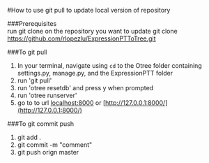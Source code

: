 #How to use git pull to update local version of repository

###Prerequisites   
run git clone on the repository you want to update
	git clone https://github.com/rlopezlu/ExpressionPTToTree.git

###To git pull
1. In your terminal, navigate using `cd` to the Otree folder containing settings.py, manage.py, and the ExpressionPTT folder
2. run 'git pull'
3. run 'otree resetdb' and press y when prompted
4. run 'otree runserver'
5. go to to url [localhost:8000](localhost:8000) or [http://127.0.0.1:8000/](http://127.0.0.1:8000/)

###To git commit push
1.	git add .
2.	git commit -m "comment"
3.	git push orign master
	

	
